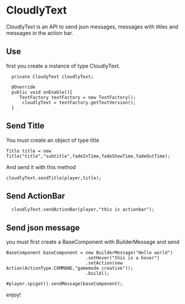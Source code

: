 # CloudlyText

CloudlyText is an API to send json messages, messages with titles and messages in the action bar.

## Use
first you create a instance of type CloudlyText.

```
  private CloudyText cloudlyText;
  
  @Override
  public void onEnable(){
     TextFactory textFactory = new TextFactory();
      cloudlyText = textFactory.getTextVersion();
  }
```

## Send Title 

You must create an object of type title

```  
Title title = new Title("title","subtitle",fadeInTime,fadeShowTime,fadeOutTime);
```  
And send it with this method
```  
cloudlyText.sendTitle(player,title);
```

## Send ActionBar

```
  cloudlyText.sendActionBar(player,"this is actionbar");
```

## Send json message
you must first create a BaseComponent with BuilderMessage and send

```
BaseComponent baseComponent = new BuilderMessage("Hello world")
                              .setHover("this is a hover")
                              .setAction(new Action(ActionType.COMMAND,"gamemode creative"));
                              .build();
                              
#player.spigot().sendMessage(baseComponent);     
```                 
enjoy!


